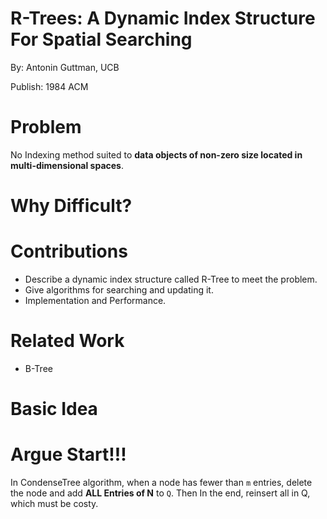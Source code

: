 # R-Trees: A Dynamic Index Structure For Spatial Searching

By: Antonin Guttman, UCB

Publish: 1984 ACM

# Problem

No Indexing method suited to **data objects of non-zero size located in multi-dimensional spaces**.

# Why Difficult?

# Contributions

* Describe a dynamic index structure called R-Tree to meet the problem.
* Give algorithms for searching and updating it.
* Implementation and Performance.

# Related Work

* B-Tree

# Basic Idea

# Argue Start!!!

In CondenseTree algorithm, when a node has fewer than `m` entries,
delete the node and add **ALL Entries of N** to `Q`.
Then In the end, reinsert all in Q, which must be costy.
